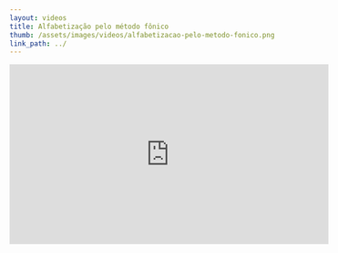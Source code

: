 ```yaml
---
layout: videos
title: Alfabetização pelo método fônico
thumb: /assets/images/videos/alfabetizacao-pelo-metodo-fonico.png
link_path: ../
---
```


<iframe width="560" height="315" src="https://www.youtube.com/embed/s-GZyRVkgD8" frameborder="0" allow="accelerometer; autoplay; clipboard-write; encrypted-media; gyroscope; picture-in-picture" allowfullscreen></iframe>
